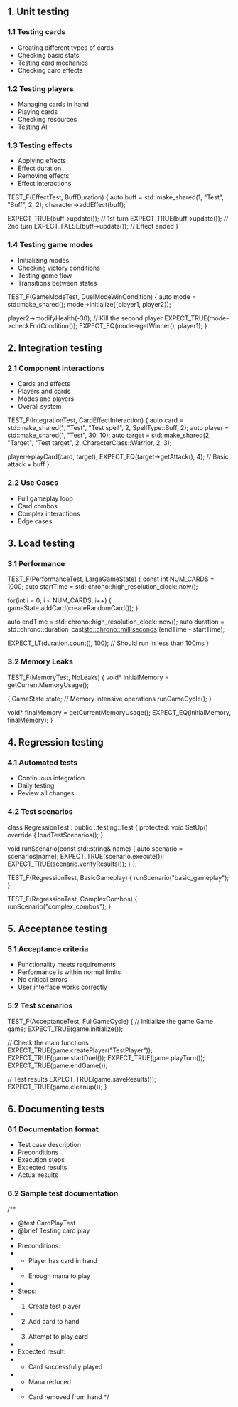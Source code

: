 ## 1. Unit testing

### 1.1 Testing cards
- Creating different types of cards
- Checking basic stats
- Testing card mechanics
- Checking card effects

### 1.2 Testing players
- Managing cards in hand
- Playing cards
- Checking resources
- Testing AI
### 1.3 Testing effects
- Applying effects
- Effect duration
- Removing effects
- Effect interactions

TEST_F(EffectTest, BuffDuration) {
auto buff = std::make_shared<BuffEffect>(1, "Test", "Buff", 2, 2);
character->addEffect(buff);

EXPECT_TRUE(buff->update()); // 1st turn
EXPECT_TRUE(buff->update()); // 2nd turn
EXPECT_FALSE(buff->update()); // Effect ended
}

### 1.4 Testing game modes
- Initializing modes
- Checking victory conditions
- Testing game flow
- Transitions between states

TEST_F(GameModeTest, DuelModeWinCondition) {
auto mode = std::make_shared<DuelMode>();
mode->initialize({player1, player2});

player2->modifyHealth(-30); // Kill the second player
EXPECT_TRUE(mode->checkEndCondition());
EXPECT_EQ(mode->getWinner(), player1);
}

## 2. Integration testing

### 2.1 Component interactions
- Cards and effects
- Players and cards
- Modes and players
- Overall system

TEST_F(IntegrationTest, CardEffectInteraction) {
auto card = std::make_shared<SpellCard>(1, "Test", "Test spell", 2, SpellType::Buff, 2);
auto player = std::make_shared<Player>(1, "Test", 30, 10);
auto target = std::make_shared<CharacterCard>(2, "Target", "Test target", 2,
CharacterClass::Warrior, 2, 3);

player->playCard(card, target);
EXPECT_EQ(target->getAttack(), 4); // Basic attack + buff
}

### 2.2 Use Cases
- Full gameplay loop
- Card combos
- Complex interactions
- Edge cases

## 3. Load testing

### 3.1 Performance

TEST_F(PerformanceTest, LargeGameState) {
const int NUM_CARDS = 1000;
auto startTime = std::chrono::high_resolution_clock::now();

for(int i = 0; i < NUM_CARDS; i++) {
gameState.addCard(createRandomCard());
}

auto endTime = std::chrono::high_resolution_clock::now();
auto duration = std::chrono::duration_cast<std::chrono::milliseconds>
(endTime - startTime);

EXPECT_LT(duration.count(), 100); // Should run in less than 100ms
}

### 3.2 Memory Leaks

TEST_F(MemoryTest, NoLeaks) {
void* initialMemory = getCurrentMemoryUsage();

{
GameState state;
// Memory intensive operations
runGameCycle();
}

void* finalMemory = getCurrentMemoryUsage();
EXPECT_EQ(initialMemory, finalMemory);
}

## 4. Regression testing

### 4.1 Automated tests
- Continuous integration
- Daily testing
- Review all changes

### 4.2 Test scenarios

class RegressionTest : public ::testing::Test {
protected:
void SetUp() override {
loadTestScenarios();
}

void runScenario(const std::string& name) {
auto scenario = scenarios[name];
EXPECT_TRUE(scenario.execute());
EXPECT_TRUE(scenario.verifyResults());
}
};

TEST_F(RegressionTest, BasicGameplay) {
runScenario("basic_gameplay");
}

TEST_F(RegressionTest, ComplexCombos) {
runScenario("complex_combos");
}

## 5. Acceptance testing

### 5.1 Acceptance criteria
- Functionality meets requirements
- Performance is within normal limits
- No critical errors
- User interface works correctly

### 5.2 Test scenarios
TEST_F(AcceptanceTest, FullGameCycle) {
// Initialize the game
Game game;
EXPECT_TRUE(game.initialize());

// Check the main functions
EXPECT_TRUE(game.createPlayer("TestPlayer"));
EXPECT_TRUE(game.startDuel());
EXPECT_TRUE(game.playTurn());
EXPECT_TRUE(game.endGame());

// Test results
EXPECT_TRUE(game.saveResults());
EXPECT_TRUE(game.cleanup());
}

## 6. Documenting tests

### 6.1 Documentation format
- Test case description
- Preconditions
- Execution steps
- Expected results
- Actual results

### 6.2 Sample test documentation

/**
* @test CardPlayTest
* @brief Testing card play
*
* Preconditions:
* - Player has card in hand
* - Enough mana to play
*
* Steps:
* 1. Create test player
* 2. Add card to hand
* 3. Attempt to play card
*
* Expected result:
* - Card successfully played
* - Mana reduced
* - Card removed from hand
*/
